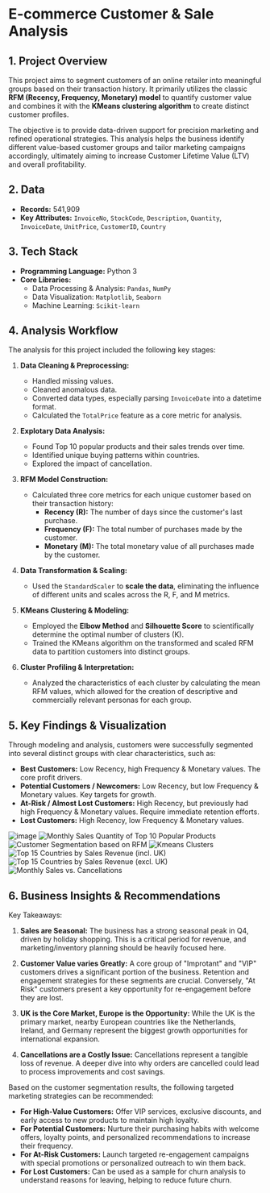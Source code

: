 # E-commerce Customer & Sale Analysis

## 1. Project Overview

This project aims to segment customers of an online retailer into meaningful groups based on their transaction history. It primarily utilizes the classic **RFM (Recency, Frequency, Monetary) model** to quantify customer value and combines it with the **KMeans clustering algorithm** to create distinct customer profiles.

The objective is to provide data-driven support for precision marketing and refined operational strategies. This analysis helps the business identify different value-based customer groups and tailor marketing campaigns accordingly, ultimately aiming to increase Customer Lifetime Value (LTV) and overall profitability.

## 2. Data

* **Records:** 541,909
* **Key Attributes:** `InvoiceNo`, `StockCode`, `Description`, `Quantity`, `InvoiceDate`, `UnitPrice`, `CustomerID`, `Country`

## 3. Tech Stack
* **Programming Language:** Python 3
* **Core Libraries:**
    * Data Processing & Analysis: `Pandas`, `NumPy`
    * Data Visualization: `Matplotlib`, `Seaborn`
    * Machine Learning: `Scikit-learn`

## 4. Analysis Workflow

The analysis for this project included the following key stages:

1.  **Data Cleaning & Preprocessing:**
    * Handled missing values.
    * Cleaned anomalous data.
    * Converted data types, especially parsing `InvoiceDate` into a datetime format.
    * Calculated the `TotalPrice` feature as a core metric for analysis.

2.  **Explotary Data Analysis:**
    * Found Top 10 popular products and their sales trends over time.
    * Identified unique buying patterns within countries.
    * Explored the impact of cancellation.

3.  **RFM Model Construction:**
    * Calculated three core metrics for each unique customer based on their transaction history:
        * **Recency (R):** The number of days since the customer's last purchase.
        * **Frequency (F):** The total number of purchases made by the customer.
        * **Monetary (M):** The total monetary value of all purchases made by the customer.

4.  **Data Transformation & Scaling:**
    * Used the `StandardScaler` to **scale the data**, eliminating the influence of different units and scales across the R, F, and M metrics.

5.  **KMeans Clustering & Modeling:**
    * Employed the **Elbow Method** and **Silhouette Score** to scientifically determine the optimal number of clusters (K).
    * Trained the KMeans algorithm on the transformed and scaled RFM data to partition customers into distinct groups.

6.  **Cluster Profiling & Interpretation:**
    * Analyzed the characteristics of each cluster by calculating the mean RFM values, which allowed for the creation of descriptive and commercially relevant personas for each group.



## 5. Key Findings & Visualization

Through modeling and analysis, customers were successfully segmented into several distinct groups with clear characteristics, such as:

* **Best Customers:** Low Recency, high Frequency & Monetary values. The core profit drivers.
* **Potential Customers / Newcomers:** Low Recency, but low Frequency & Monetary values. Key targets for growth.
* **At-Risk / Almost Lost Customers:** High Recency, but previously had high Frequency & Monetary values. Require immediate retention efforts.
* **Lost Customers:** High Recency, low Frequency & Monetary values.

![image](https://github.com/ericxq27/E-commerce-Customer-Sales-Analysis/blob/main/Images/Top%2010%20Popular%20Products%20by%20Quantity%20Sold.png)
![Monthly Sales Quantity of Top 10 Popular Products](https://github.com/ericxq27/E-commerce-Customer-Sales-Analysis/blob/main/Images/Monthly%20Sales%20Quantity%20of%20Top%2010%20Popular%20Products.png)
![Customer Segmentation based on RFM](https://github.com/ericxq27/E-commerce-Customer-Sales-Analysis/blob/main/Images/Customer%20Segmentation%20based%20on%20RFM.png)
![Kmeans Clusters](https://github.com/ericxq27/E-commerce-Customer-Sales-Analysis/blob/main/Images/Visualisation%20of%20Kmeans%20Clusters.png)
![Top 15 Countries by Sales Revenue (incl. UK)](https://github.com/ericxq27/E-commerce-Customer-Sales-Analysis/blob/main/Images/Top%2015%20Countries%20by%20Sales%20Revenue%20(incl.%20UK).png)
![Top 15 Countries by Sales Revenue (excl. UK)](https://github.com/ericxq27/E-commerce-Customer-Sales-Analysis/blob/main/Images/Top%2015%20Countries%20by%20Sales%20Revenue%20(excl.%20UK).png)
![Monthly Sales vs. Cancellations](https://github.com/ericxq27/E-commerce-Customer-Sales-Analysis/blob/main/Images/Monthly%20Sales%20vs.%20Cancellations.png)

## 6. Business Insights & Recommendations

Key Takeaways:

1. **Sales are Seasonal:** The business has a strong seasonal peak in Q4, driven by holiday shopping. This is a critical period for revenue, and marketing/inventory planning should be heavily focused here.

2. **Customer Value varies Greatly:** A core group of "Improtant" and "VIP" customers drives a significant portion of the business. Retention and engagement strategies for these segments are crucial. Conversely, "At Risk" customers present a key opportunity for re-engagement before they are lost.

3. **UK is the Core Market, Europe is the Opportunity:** While the UK is the primary market, nearby European countries like the Netherlands, Ireland, and Germany represent the biggest growth opportunities for international expansion.

4. **Cancellations are a Costly Issue:** Cancellations represent a tangible loss of revenue. A deeper dive into why orders are cancelled could lead to process improvements and cost savings.

Based on the customer segmentation results, the following targeted marketing strategies can be recommended:

* **For High-Value Customers:** Offer VIP services, exclusive discounts, and early access to new products to maintain high loyalty.
* **For Potential Customers:** Nurture their purchasing habits with welcome offers, loyalty points, and personalized recommendations to increase their frequency.
* **For At-Risk Customers:** Launch targeted re-engagement campaigns with special promotions or personalized outreach to win them back.
* **For Lost Customers:** Can be used as a sample for churn analysis to understand reasons for leaving, helping to reduce future churn.
